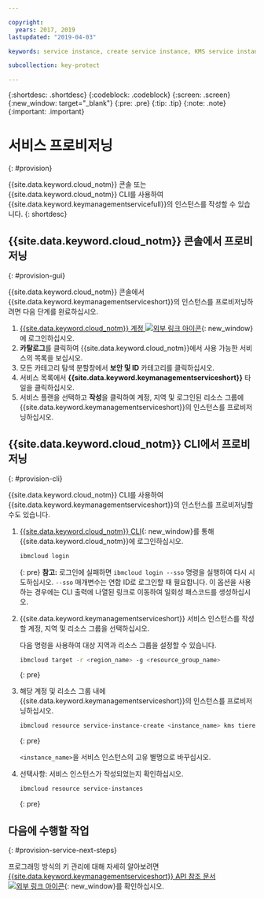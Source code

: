 ```yaml
---

copyright:
  years: 2017, 2019
lastupdated: "2019-04-03"

keywords: service instance, create service instance, KMS service instance, Key Protect service instance

subcollection: key-protect

---
```


{:shortdesc: .shortdesc}
{:codeblock: .codeblock}
{:screen: .screen}
{:new_window: target="_blank"}
{:pre: .pre}
{:tip: .tip}
{:note: .note}
{:important: .important}

# 서비스 프로비저닝
{: #provision}

{{site.data.keyword.cloud_notm}} 콘솔 또는 {{site.data.keyword.cloud_notm}} CLI를 사용하여 {{site.data.keyword.keymanagementservicefull}}의 인스턴스를 작성할 수 있습니다.
{: shortdesc}

## {{site.data.keyword.cloud_notm}} 콘솔에서 프로비저닝
{: #provision-gui}

{{site.data.keyword.cloud_notm}} 콘솔에서 {{site.data.keyword.keymanagementserviceshort}}의 인스턴스를 프로비저닝하려면 다음 단계를 완료하십시오.

1. [{{site.data.keyword.cloud_notm}} 계정 ![외부 링크 아이콘](../../icons/launch-glyph.svg "외부 링크 아이콘")](https://{DomainName}){: new_window}에 로그인하십시오.
2. **카탈로그**를 클릭하여 {{site.data.keyword.cloud_notm}}에서 사용 가능한 서비스의 목록을 보십시오.
3. 모든 카테고리 탐색 분할창에서 **보안 및 ID** 카테고리를 클릭하십시오.
4. 서비스 목록에서 **{{site.data.keyword.keymanagementserviceshort}}** 타일을 클릭하십시오.
5. 서비스 플랜을 선택하고 **작성**을 클릭하여 계정, 지역 및 로그인된 리소스 그룹에 {{site.data.keyword.keymanagementserviceshort}}의 인스턴스를 프로비저닝하십시오.

## {{site.data.keyword.cloud_notm}} CLI에서 프로비저닝
{: #provision-cli}

{{site.data.keyword.cloud_notm}} CLI를 사용하여 {{site.data.keyword.keymanagementserviceshort}}의 인스턴스를 프로비저닝할 수도 있습니다. 

1. [{{site.data.keyword.cloud_notm}} CLI](/docs/cli?topic=cloud-cli-ibmcloud-cli){: new_window}를 통해 {{site.data.keyword.cloud_notm}}에 로그인하십시오.

    ```sh
    ibmcloud login 
    ```
    {: pre}
    **참고:** 로그인에 실패하면 `ibmcloud login --sso` 명령을 실행하여 다시 시도하십시오. `--sso` 매개변수는 연합 ID로 로그인할 때 필요합니다. 이 옵션을 사용하는 경우에는 CLI 출력에 나열된 링크로 이동하여 일회성 패스코드를 생성하십시오.

2. {{site.data.keyword.keymanagementserviceshort}} 서비스 인스턴스를 작성할 계정, 지역 및 리소스 그룹을 선택하십시오.

    다음 명령을 사용하여 대상 지역과 리소스 그룹을 설정할 수 있습니다.

    ```sh
    ibmcloud target -r <region_name> -g <resource_group_name>
    ```
    {: pre}

3. 해당 계정 및 리소스 그룹 내에 {{site.data.keyword.keymanagementserviceshort}}의 인스턴스를 프로비저닝하십시오.

    ```sh
    ibmcloud resource service-instance-create <instance_name> kms tiered-pricing
    ```
    {: pre}

    `<instance_name>`을 서비스 인스턴스의 고유 별명으로 바꾸십시오.

4. 선택사항: 서비스 인스턴스가 작성되었는지 확인하십시오.

    ```sh
    ibmcloud resource service-instances
    ```
    {: pre}

## 다음에 수행할 작업
{: #provision-service-next-steps}

프로그래밍 방식의 키 관리에 대해 자세히 알아보려면 [{{site.data.keyword.keymanagementserviceshort}} API 참조 문서 ![외부 링크 아이콘](../../icons/launch-glyph.svg "외부 링크 아이콘")](https://{DomainName}/apidocs/key-protect){: new_window}를 확인하십시오.
